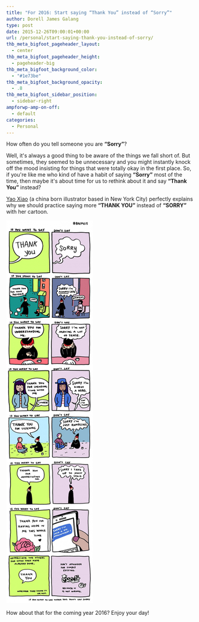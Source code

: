 ```yaml
---
title: "For 2016: Start saying “Thank You” instead of “Sorry”"
author: Dorell James Galang
type: post
date: 2015-12-26T09:00:01+00:00
url: /personal/start-saying-thank-you-instead-of-sorry/
thb_meta_bigfoot_pageheader_layout:
  - center
thb_meta_bigfoot_pageheader_height:
  - pageheader-big
thb_meta_bigfoot_background_color:
  - "#1e73be"
thb_meta_bigfoot_background_opacity:
  - .8
thb_meta_bigfoot_sidebar_position:
  - sidebar-right
ampforwp-amp-on-off:
  - default
categories:
  - Personal
---
```


How often do you tell someone you are **&#8220;Sorry&#8221;**?

Well, it's always a good thing to be aware of the things we fall short of. But sometimes, they seemed to be unnecessary and you might instantly knock off the mood insisting for things that were totally okay in the first place. So, if you're like me who kind of have a habit of saying **&#8220;Sorry&#8221;** most of the time, then maybe it's about time for us to rethink about it and say **&#8220;Thank You&#8221;** instead? <span class="wp-font-emots-emo-happy"></span>

<a target="_blank" ref="nofollow" href="http://www.yaoxiaoart.com/">Yao Xiao</a> (a china born illustrator based in New York City) perfectly explains why we should practice saying more **“THANK YOU”** instead of **“SORRY”** with her cartoon.

![Thank You Not Sorry Image](./image.jpg)

How about that for the coming year 2016? Enjoy your day! <span class="wp-font-emots-emo-happy"></span>
